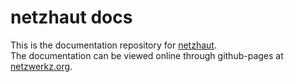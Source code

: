 # netzhaut docs
This is the documentation repository for [netzhaut](https://github.com/netzwerkz/netzhaut).  
The documentation can be viewed online through github-pages at [netzwerkz.org](https://netzwerkz.org/).
